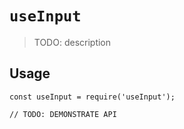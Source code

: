 # `useInput`

> TODO: description

## Usage

```
const useInput = require('useInput');

// TODO: DEMONSTRATE API
```
